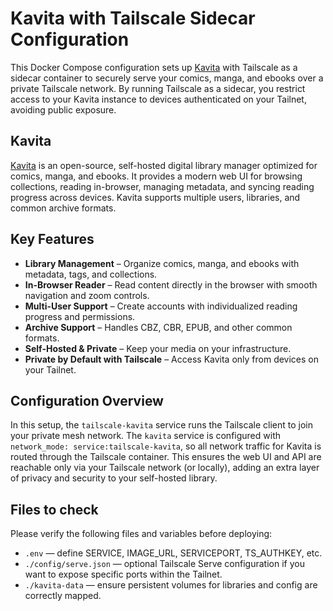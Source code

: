 # Kavita with Tailscale Sidecar Configuration

This Docker Compose configuration sets up [Kavita](https://github.com/Kareadita/Kavita) with Tailscale as a sidecar container to securely serve your comics, manga, and ebooks over a private Tailscale network. By running Tailscale as a sidecar, you restrict access to your Kavita instance to devices authenticated on your Tailnet, avoiding public exposure.

## Kavita

[Kavita](https://github.com/Kareadita/Kavita) is an open-source, self-hosted digital library manager optimized for comics, manga, and ebooks. It provides a modern web UI for browsing collections, reading in-browser, managing metadata, and syncing reading progress across devices. Kavita supports multiple users, libraries, and common archive formats.

## Key Features

* **Library Management** – Organize comics, manga, and ebooks with metadata, tags, and collections.
* **In-Browser Reader** – Read content directly in the browser with smooth navigation and zoom controls.
* **Multi-User Support** – Create accounts with individualized reading progress and permissions.
* **Archive Support** – Handles CBZ, CBR, EPUB, and other common formats.
* **Self-Hosted & Private** – Keep your media on your infrastructure.
* **Private by Default with Tailscale** – Access Kavita only from devices on your Tailnet.

## Configuration Overview

In this setup, the `tailscale-kavita` service runs the Tailscale client to join your private mesh network. The `kavita` service is configured with `network_mode: service:tailscale-kavita`, so all network traffic for Kavita is routed through the Tailscale container. This ensures the web UI and API are reachable only via your Tailscale network (or locally), adding an extra layer of privacy and security to your self-hosted library.

## Files to check

Please verify the following files and variables before deploying:

* `.env` — define SERVICE, IMAGE_URL, SERVICEPORT, TS_AUTHKEY, etc.
* `./config/serve.json` — optional Tailscale Serve configuration if you want to expose specific ports within the Tailnet.
* `./kavita-data` — ensure persistent volumes for libraries and config are correctly mapped.
